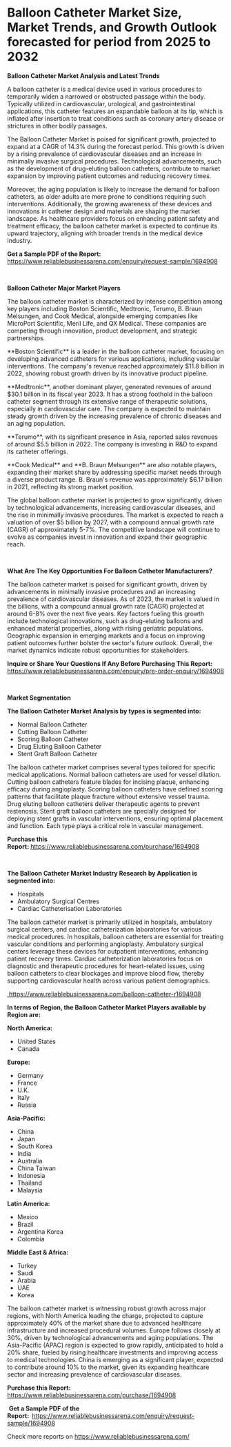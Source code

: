<p><h1>Balloon Catheter Market Size, Market Trends, and Growth Outlook forecasted for period from 2025 to 2032</h1></p><p><strong>Balloon Catheter Market Analysis and Latest Trends</strong></p>
<p><p>A balloon catheter is a medical device used in various procedures to temporarily widen a narrowed or obstructed passage within the body. Typically utilized in cardiovascular, urological, and gastrointestinal applications, this catheter features an expandable balloon at its tip, which is inflated after insertion to treat conditions such as coronary artery disease or strictures in other bodily passages.</p><p>The Balloon Catheter Market is poised for significant growth, projected to expand at a CAGR of 14.3% during the forecast period. This growth is driven by a rising prevalence of cardiovascular diseases and an increase in minimally invasive surgical procedures. Technological advancements, such as the development of drug-eluting balloon catheters, contribute to market expansion by improving patient outcomes and reducing recovery times.</p><p>Moreover, the aging population is likely to increase the demand for balloon catheters, as older adults are more prone to conditions requiring such interventions. Additionally, the growing awareness of these devices and innovations in catheter design and materials are shaping the market landscape. As healthcare providers focus on enhancing patient safety and treatment efficacy, the balloon catheter market is expected to continue its upward trajectory, aligning with broader trends in the medical device industry.</p></p>
<p><strong>Get a Sample PDF of the Report:&nbsp;</strong> <a href="https://www.reliablebusinessarena.com/enquiry/request-sample/1694908?utm_campaign=2185&utm_medium=2&utm_source=Github&utm_content=ia&utm_term=25032025&utm_id=balloon-catheter">https://www.reliablebusinessarena.com/enquiry/request-sample/1694908</a></p>
<p>&nbsp;</p>
<p><strong>Balloon Catheter Major Market Players</strong></p>
<p><p>The balloon catheter market is characterized by intense competition among key players including Boston Scientific, Medtronic, Terumo, B. Braun Melsungen, and Cook Medical, alongside emerging companies like MicroPort Scientific, Meril Life, and QX Medical. These companies are competing through innovation, product development, and strategic partnerships.</p><p>**Boston Scientific** is a leader in the balloon catheter market, focusing on developing advanced catheters for various applications, including vascular interventions. The company's revenue reached approximately $11.8 billion in 2022, showing robust growth driven by its innovative product pipeline.</p><p>**Medtronic**, another dominant player, generated revenues of around $30.1 billion in its fiscal year 2023. It has a strong foothold in the balloon catheter segment through its extensive range of therapeutic solutions, especially in cardiovascular care. The company is expected to maintain steady growth driven by the increasing prevalence of chronic diseases and an aging population.</p><p>**Terumo**, with its significant presence in Asia, reported sales revenues of around $5.5 billion in 2022. The company is investing in R&D to expand its catheter offerings. </p><p>**Cook Medical** and **B. Braun Melsungen** are also notable players, expanding their market share by addressing specific market needs through a diverse product range. B. Braun's revenue was approximately $6.17 billion in 2021, reflecting its strong market position.</p><p>The global balloon catheter market is projected to grow significantly, driven by technological advancements, increasing cardiovascular diseases, and the rise in minimally invasive procedures. The market is expected to reach a valuation of over $5 billion by 2027, with a compound annual growth rate (CAGR) of approximately 5-7%. The competitive landscape will continue to evolve as companies invest in innovation and expand their geographic reach.</p></p>
<p>&nbsp;</p>
<p><strong>What Are The Key Opportunities For Balloon Catheter Manufacturers?</strong></p>
<p><p>The balloon catheter market is poised for significant growth, driven by advancements in minimally invasive procedures and an increasing prevalence of cardiovascular diseases. As of 2023, the market is valued in the billions, with a compound annual growth rate (CAGR) projected at around 6-8% over the next five years. Key factors fueling this growth include technological innovations, such as drug-eluting balloons and enhanced material properties, along with rising geriatric populations. Geographic expansion in emerging markets and a focus on improving patient outcomes further bolster the sector's future outlook. Overall, the market dynamics indicate robust opportunities for stakeholders.</p></p>
<p><strong>Inquire or Share Your Questions If Any Before Purchasing This Report:</strong> <a href="https://www.reliablebusinessarena.com/enquiry/pre-order-enquiry/1694908?utm_campaign=2185&utm_medium=2&utm_source=Github&utm_content=ia&utm_term=25032025&utm_id=balloon-catheter">https://www.reliablebusinessarena.com/enquiry/pre-order-enquiry/1694908</a></p>
<p>&nbsp;</p>
<p><strong>Market Segmentation</strong></p>
<p><strong>The Balloon Catheter Market Analysis by types is segmented into:</strong></p>
<p><ul><li>Normal Balloon Catheter</li><li>Cutting Balloon Catheter</li><li>Scoring Balloon Catheter</li><li>Drug Eluting Balloon Catheter</li><li>Stent Graft Balloon Catheter</li></ul></p>
<p><p>The balloon catheter market comprises several types tailored for specific medical applications. Normal balloon catheters are used for vessel dilation. Cutting balloon catheters feature blades for incising plaque, enhancing efficacy during angioplasty. Scoring balloon catheters have defined scoring patterns that facilitate plaque fracture without extensive vessel trauma. Drug eluting balloon catheters deliver therapeutic agents to prevent restenosis. Stent graft balloon catheters are specially designed for deploying stent grafts in vascular interventions, ensuring optimal placement and function. Each type plays a critical role in vascular management.</p></p>
<p><strong>Purchase this Report:&nbsp;</strong><a href="https://www.reliablebusinessarena.com/purchase/1694908?utm_campaign=2185&utm_medium=2&utm_source=Github&utm_content=ia&utm_term=25032025&utm_id=balloon-catheter">https://www.reliablebusinessarena.com/purchase/1694908</a></p>
<p>&nbsp;</p>
<p><strong>The Balloon Catheter Market Industry Research by Application is segmented into:</strong></p>
<p><ul><li>Hospitals</li><li>Ambulatory Surgical Centres</li><li>Cardiac Catheterisation Laboratories</li></ul></p>
<p><p>The balloon catheter market is primarily utilized in hospitals, ambulatory surgical centers, and cardiac catheterization laboratories for various medical procedures. In hospitals, balloon catheters are essential for treating vascular conditions and performing angioplasty. Ambulatory surgical centers leverage these devices for outpatient interventions, enhancing patient recovery times. Cardiac catheterization laboratories focus on diagnostic and therapeutic procedures for heart-related issues, using balloon catheters to clear blockages and improve blood flow, thereby supporting cardiovascular health across various patient demographics.</p></p>
<p><a href="https://www.reliablebusinessarena.com/balloon-catheter-r1694908?utm_campaign=2185&utm_medium=2&utm_source=Github&utm_content=ia&utm_term=25032025&utm_id=balloon-catheter">&nbsp;https://www.reliablebusinessarena.com/balloon-catheter-r1694908</a></p>
<p><strong>In terms of Region, the Balloon Catheter Market Players available by Region are:</strong></p>
<p>
    <p> <strong> North America: </strong>
        <ul>
            <li>United States</li>
            <li>Canada</li>
        </ul>
        </p> 
    <p> <strong> Europe: </strong>
        <ul>
            <li>Germany</li>
            <li>France</li>
            <li>U.K.</li>
            <li>Italy</li>
            <li>Russia</li>
        </ul>
        </p> 
    <p> <strong> Asia-Pacific: </strong>
        <ul>
            <li>China</li>
            <li>Japan</li>
            <li>South Korea</li>
            <li>India</li>
            <li>Australia</li>
            <li>China Taiwan</li>
            <li>Indonesia</li>
            <li>Thailand</li>
            <li>Malaysia</li>
        </ul>
        </p> 
    <p> <strong> Latin America: </strong>
        <ul>
            <li>Mexico</li>
            <li>Brazil</li>
            <li>Argentina Korea</li>
            <li>Colombia</li>
        </ul>
        </p> 
    <p> <strong> Middle East & Africa: </strong>
        <ul>
            <li>Turkey</li>
            <li>Saudi</li>
            <li>Arabia</li>
            <li>UAE</li>
            <li>Korea</li>
        </ul>
    </p>
    </p>
<p><p>The balloon catheter market is witnessing robust growth across major regions, with North America leading the charge, projected to capture approximately 40% of the market share due to advanced healthcare infrastructure and increased procedural volumes. Europe follows closely at 30%, driven by technological advancements and aging populations. The Asia-Pacific (APAC) region is expected to grow rapidly, anticipated to hold a 20% share, fueled by rising healthcare investments and improving access to medical technologies. China is emerging as a significant player, expected to contribute around 10% to the market, given its expanding healthcare sector and increasing prevalence of cardiovascular diseases.</p></p>
<p><strong>Purchase this Report: </strong><a href="https://www.reliablebusinessarena.com/purchase/1694908?utm_campaign=2185&utm_medium=2&utm_source=Github&utm_content=ia&utm_term=25032025&utm_id=balloon-catheter">https://www.reliablebusinessarena.com/purchase/1694908</a></p>
<p>&nbsp;<strong>Get a Sample PDF of the Report:&nbsp;&nbsp;</strong><a href="https://www.reliablebusinessarena.com/enquiry/request-sample/1694908?utm_campaign=2185&utm_medium=2&utm_source=Github&utm_content=ia&utm_term=25032025&utm_id=balloon-catheter">https://www.reliablebusinessarena.com/enquiry/request-sample/1694908</a></p>
<p><strong></strong></p>
<p>Check more reports on <a href="https://www.reliablebusinessarena.com/?utm_campaign=2185&utm_medium=2&utm_source=Github&utm_content=ia&utm_term=25032025&utm_id=balloon-catheter">https://www.reliablebusinessarena.com/</a></p>